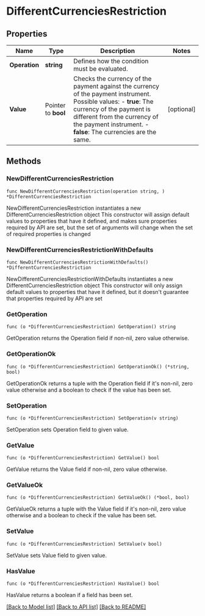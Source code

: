 # DifferentCurrenciesRestriction

## Properties

Name | Type | Description | Notes
------------ | ------------- | ------------- | -------------
**Operation** | **string** | Defines how the condition must be evaluated. | 
**Value** | Pointer to **bool** | Checks the currency of the payment against the currency of the payment instrument.  Possible values:  - **true**: The currency of the payment is different from the currency of the payment instrument.  - **false**: The currencies are the same.   | [optional] 

## Methods

### NewDifferentCurrenciesRestriction

`func NewDifferentCurrenciesRestriction(operation string, ) *DifferentCurrenciesRestriction`

NewDifferentCurrenciesRestriction instantiates a new DifferentCurrenciesRestriction object
This constructor will assign default values to properties that have it defined,
and makes sure properties required by API are set, but the set of arguments
will change when the set of required properties is changed

### NewDifferentCurrenciesRestrictionWithDefaults

`func NewDifferentCurrenciesRestrictionWithDefaults() *DifferentCurrenciesRestriction`

NewDifferentCurrenciesRestrictionWithDefaults instantiates a new DifferentCurrenciesRestriction object
This constructor will only assign default values to properties that have it defined,
but it doesn't guarantee that properties required by API are set

### GetOperation

`func (o *DifferentCurrenciesRestriction) GetOperation() string`

GetOperation returns the Operation field if non-nil, zero value otherwise.

### GetOperationOk

`func (o *DifferentCurrenciesRestriction) GetOperationOk() (*string, bool)`

GetOperationOk returns a tuple with the Operation field if it's non-nil, zero value otherwise
and a boolean to check if the value has been set.

### SetOperation

`func (o *DifferentCurrenciesRestriction) SetOperation(v string)`

SetOperation sets Operation field to given value.


### GetValue

`func (o *DifferentCurrenciesRestriction) GetValue() bool`

GetValue returns the Value field if non-nil, zero value otherwise.

### GetValueOk

`func (o *DifferentCurrenciesRestriction) GetValueOk() (*bool, bool)`

GetValueOk returns a tuple with the Value field if it's non-nil, zero value otherwise
and a boolean to check if the value has been set.

### SetValue

`func (o *DifferentCurrenciesRestriction) SetValue(v bool)`

SetValue sets Value field to given value.

### HasValue

`func (o *DifferentCurrenciesRestriction) HasValue() bool`

HasValue returns a boolean if a field has been set.


[[Back to Model list]](../README.md#documentation-for-models) [[Back to API list]](../README.md#documentation-for-api-endpoints) [[Back to README]](../README.md)


